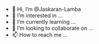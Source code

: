 - 👋 Hi, I’m @Jaskaran-Lamba
- 👀 I’m interested in ...
- 🌱 I’m currently learning ...
- 💞️ I’m looking to collaborate on ...
- 📫 How to reach me ...

<!---
Jaskaran-Lamba/Jaskaran-Lamba is a ✨ special ✨ repository because its `README.md` (this file) appears on your GitHub profile.
You can click the Preview link to take a look at your changes.
--->
